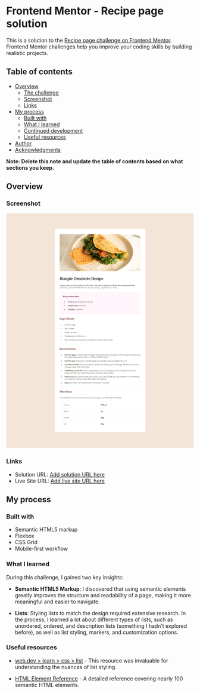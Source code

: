 # Frontend Mentor - Recipe page solution

This is a solution to the [Recipe page challenge on Frontend Mentor](https://www.frontendmentor.io/challenges/recipe-page-KiTsR8QQKm). Frontend Mentor challenges help you improve your coding skills by building realistic projects. 

## Table of contents

- [Overview](#overview)
  - [The challenge](#the-challenge)
  - [Screenshot](#screenshot)
  - [Links](#links)
- [My process](#my-process)
  - [Built with](#built-with)
  - [What I learned](#what-i-learned)
  - [Continued development](#continued-development)
  - [Useful resources](#useful-resources)
- [Author](#author)
- [Acknowledgments](#acknowledgments)

**Note: Delete this note and update the table of contents based on what sections you keep.**

## Overview

### Screenshot

![](./screenshot.jpg)

### Links

- Solution URL: [Add solution URL here](https://your-solution-url.com)
- Live Site URL: [Add live site URL here](https://your-live-site-url.com)

## My process

### Built with

- Semantic HTML5 markup
- Flexbox
- CSS Grid
- Mobile-first workflow

### What I learned

During this challenge, I gained two key insights:

- **Semantic HTML5 Markup**: I discovered that using semantic elements greatly improves the structure and readability of a page, making it more meaningful and easier to navigate.

- **Lists**: Styling lists to match the design required extensive research. In the process, I learned a lot about different types of lists, such as unordered, ordered, and description lists (something I hadn’t explored before), as well as list styling, markers, and customization options.

### Useful resources

- [web.dev > learn > css > list](https://web.dev/learn/css/lists?continue=https%3A%2F%2Fweb.dev%2Flearn%2Fcss%23article-https%3A%2F%2Fweb.dev%2Flearn%2Fcss%2Flists) - This resource was invaluable for understanding the nuances of list styling.

- [HTML Element Reference](https://developer.mozilla.org/en-US/docs/Web/HTML/Element) -  A detailed reference covering nearly 100 semantic HTML elements.
